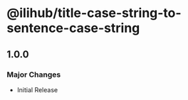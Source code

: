 # @ilihub/title-case-string-to-sentence-case-string

## 1.0.0

### Major Changes

- Initial Release
